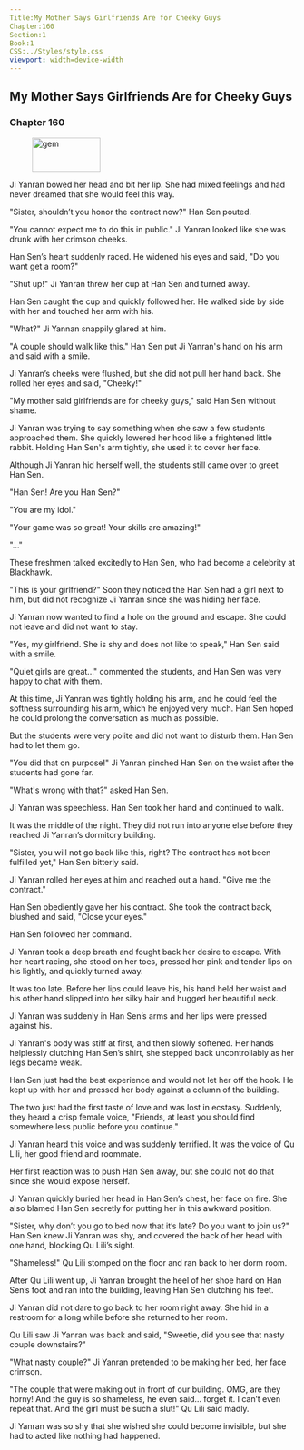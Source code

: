 ```yaml
---
Title:My Mother Says Girlfriends Are for Cheeky Guys 
Chapter:160 
Section:1 
Book:1 
CSS:../Styles/style.css 
viewport: width=device-width
---
```

  
## My Mother Says Girlfriends Are for Cheeky Guys
### Chapter 160
  
<figure>
	<img src="../Images/gem.gif" alt="gem" id="gem" width="120" height="60" />
</figure>
  

  
Ji Yanran bowed her head and bit her lip. She had mixed feelings and had never dreamed that she would feel this way.

"Sister, shouldn’t you honor the contract now?" Han Sen pouted.

"You cannot expect me to do this in public." Ji Yanran looked like she was drunk with her crimson cheeks.

Han Sen’s heart suddenly raced. He widened his eyes and said, "Do you want get a room?"

"Shut up!" Ji Yanran threw her cup at Han Sen and turned away.

Han Sen caught the cup and quickly followed her. He walked side by side with her and touched her arm with his.

"What?" Ji Yannan snappily glared at him.

"A couple should walk like this." Han Sen put Ji Yanran's hand on his arm and said with a smile.

Ji Yanran’s cheeks were flushed, but she did not pull her hand back. She rolled her eyes and said, "Cheeky!"

"My mother said girlfriends are for cheeky guys," said Han Sen without shame.

Ji Yanran was trying to say something when she saw a few students approached them. She quickly lowered her hood like a frightened little rabbit. Holding Han Sen's arm tightly, she used it to cover her face.

Although Ji Yanran hid herself well, the students still came over to greet Han Sen.

"Han Sen! Are you Han Sen?"

"You are my idol."

"Your game was so great! Your skills are amazing!"

"..."

These freshmen talked excitedly to Han Sen, who had become a celebrity at Blackhawk.

"This is your girlfriend?" Soon they noticed the Han Sen had a girl next to him, but did not recognize Ji Yanran since she was hiding her face.

Ji Yanran now wanted to find a hole on the ground and escape. She could not leave and did not want to stay.

"Yes, my girlfriend. She is shy and does not like to speak," Han Sen said with a smile.

"Quiet girls are great..." commented the students, and Han Sen was very happy to chat with them.

At this time, Ji Yanran was tightly holding his arm, and he could feel the softness surrounding his arm, which he enjoyed very much. Han Sen hoped he could prolong the conversation as much as possible.

But the students were very polite and did not want to disturb them. Han Sen had to let them go.

"You did that on purpose!" Ji Yanran pinched Han Sen on the waist after the students had gone far.

"What's wrong with that?" asked Han Sen.

Ji Yanran was speechless. Han Sen took her hand and continued to walk.

It was the middle of the night. They did not run into anyone else before they reached Ji Yanran’s dormitory building.

"Sister, you will not go back like this, right? The contract has not been fulfilled yet," Han Sen bitterly said.

Ji Yanran rolled her eyes at him and reached out a hand. "Give me the contract."

Han Sen obediently gave her his contract. She took the contract back, blushed and said, "Close your eyes."

Han Sen followed her command.

Ji Yanran took a deep breath and fought back her desire to escape. With her heart racing, she stood on her toes, pressed her pink and tender lips on his lightly, and quickly turned away.

It was too late. Before her lips could leave his, his hand held her waist and his other hand slipped into her silky hair and hugged her beautiful neck.

Ji Yanran was suddenly in Han Sen’s arms and her lips were pressed against his.

Ji Yanran's body was stiff at first, and then slowly softened. Her hands helplessly clutching Han Sen’s shirt, she stepped back uncontrollably as her legs became weak.

Han Sen just had the best experience and would not let her off the hook. He kept up with her and pressed her body against a column of the building.

The two just had the first taste of love and was lost in ecstasy. Suddenly, they heard a crisp female voice, "Friends, at least you should find somewhere less public before you continue."

Ji Yanran heard this voice and was suddenly terrified. It was the voice of Qu Lili, her good friend and roommate.

Her first reaction was to push Han Sen away, but she could not do that since she would expose herself.

Ji Yanran quickly buried her head in Han Sen’s chest, her face on fire. She also blamed Han Sen secretly for putting her in this awkward position.

"Sister, why don’t you go to bed now that it’s late? Do you want to join us?" Han Sen knew Ji Yanran was shy, and covered the back of her head with one hand, blocking Qu Lili’s sight.

"Shameless!" Qu Lili stomped on the floor and ran back to her dorm room.

After Qu Lili went up, Ji Yanran brought the heel of her shoe hard on Han Sen’s foot and ran into the building, leaving Han Sen clutching his feet.

Ji Yanran did not dare to go back to her room right away. She hid in a restroom for a long while before she returned to her room.

Qu Lili saw Ji Yanran was back and said, "Sweetie, did you see that nasty couple downstairs?"

"What nasty couple?" Ji Yanran pretended to be making her bed, her face crimson.

"The couple that were making out in front of our building. OMG, are they horny! And the guy is so shameless, he even said… forget it. I can’t even repeat that. And the girl must be such a slut!" Qu Lili said madly.

Ji Yanran was so shy that she wished she could become invisible, but she had to acted like nothing had happened.